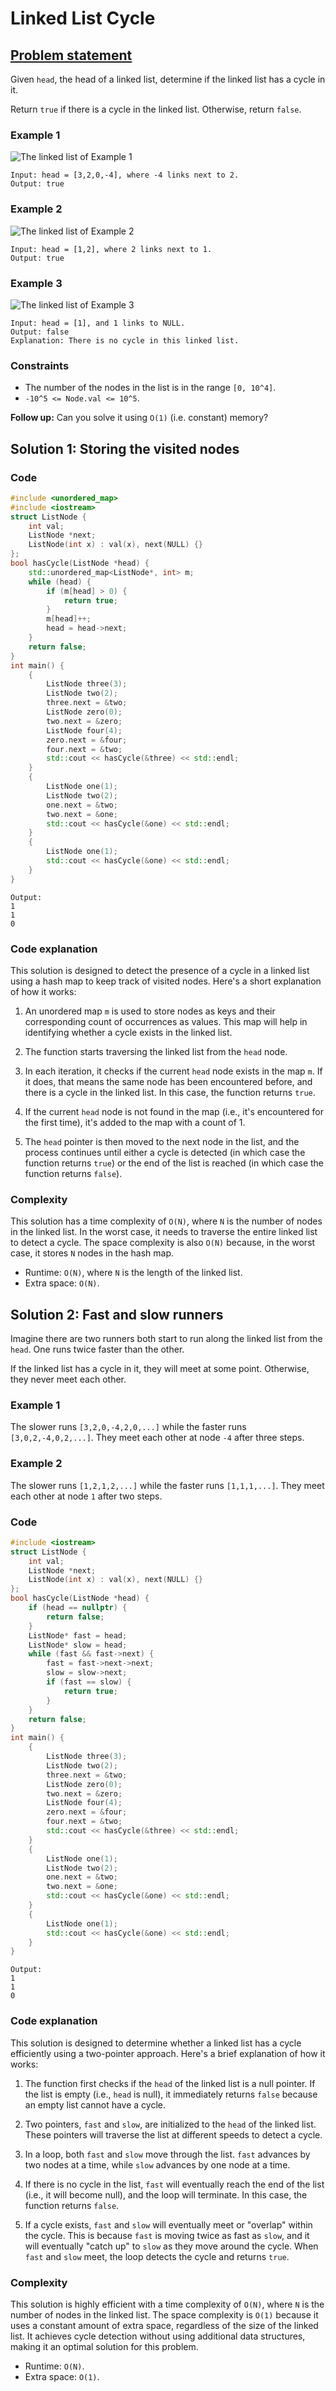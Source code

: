 # Linked List Cycle

## [Problem statement](https://leetcode.com/problems/linked-list-cycle/)

Given `head`, the head of a linked list, determine if the linked list has a cycle in it.

Return `true` if there is a cycle in the linked list. Otherwise, return `false`.

 

### Example 1
![The linked list of Example 1](08_TP_141_circularlinkedlist.png)
```text
Input: head = [3,2,0,-4], where -4 links next to 2.
Output: true
```

### Example 2
![The linked list of Example 2](08_TP_141_circularlinkedlist_test2.png)
```text
Input: head = [1,2], where 2 links next to 1.
Output: true
```

### Example 3
![The linked list of Example 3](08_TP_141_circularlinkedlist_test3.png)
```text
Input: head = [1], and 1 links to NULL.
Output: false
Explanation: There is no cycle in this linked list.
``` 

### Constraints

* The number of the nodes in the list is in the range `[0, 10^4]`.
* `-10^5 <= Node.val <= 10^5`.
 

**Follow up:** Can you solve it using `O(1)` (i.e. constant) memory?

## Solution 1: Storing the visited nodes

### Code
```cpp
#include <unordered_map>
#include <iostream>
struct ListNode {
    int val;
    ListNode *next;
    ListNode(int x) : val(x), next(NULL) {}
};
bool hasCycle(ListNode *head) {
    std::unordered_map<ListNode*, int> m;
    while (head) {
        if (m[head] > 0) {
            return true;
        }
        m[head]++;
        head = head->next;
    }
    return false;
}
int main() {
    {
        ListNode three(3);
        ListNode two(2);
        three.next = &two;
        ListNode zero(0);
        two.next = &zero;
        ListNode four(4);
        zero.next = &four;
        four.next = &two;
        std::cout << hasCycle(&three) << std::endl;
    }
    {
        ListNode one(1);
        ListNode two(2);
        one.next = &two;
        two.next = &one;
        std::cout << hasCycle(&one) << std::endl;
    }
    {
        ListNode one(1);
        std::cout << hasCycle(&one) << std::endl;
    }
}
```
```text
Output:
1
1
0
```

### Code explanation

This solution is designed to detect the presence of a cycle in a linked list using a hash map to keep track of visited nodes. Here's a short explanation of how it works:

1. An unordered map `m` is used to store nodes as keys and their corresponding count of occurrences as values. This map will help in identifying whether a cycle exists in the linked list.

2. The function starts traversing the linked list from the `head` node.

3. In each iteration, it checks if the current `head` node exists in the map `m`. If it does, that means the same node has been encountered before, and there is a cycle in the linked list. In this case, the function returns `true`.

4. If the current `head` node is not found in the map (i.e., it's encountered for the first time), it's added to the map with a count of 1.

5. The `head` pointer is then moved to the next node in the list, and the process continues until either a cycle is detected (in which case the function returns `true`) or the end of the list is reached (in which case the function returns `false`).

### Complexity
This solution has a time complexity of `O(N)`, where `N` is the number of nodes in the linked list. In the worst case, it needs to traverse the entire linked list to detect a cycle. The space complexity is also `O(N)` because, in the worst case, it stores `N` nodes in the hash map.

* Runtime: `O(N)`, where `N` is the length of the linked list.
* Extra space: `O(N)`.

## Solution 2: Fast and slow runners
Imagine there are two runners both start to run along the linked list from the `head`. One runs twice faster than the other. 

If the linked list has a cycle in it, they will meet at some point. Otherwise, they never meet each other.

### Example 1
The slower runs `[3,2,0,-4,2,0,...]` while the faster runs `[3,0,2,-4,0,2,...]`. They meet each other at node `-4` after three steps.

### Example 2
The slower runs `[1,2,1,2,...]` while the faster runs `[1,1,1,...]`. They meet each other at node `1` after two steps.

### Code
```cpp
#include <iostream>
struct ListNode {
    int val;
    ListNode *next;
    ListNode(int x) : val(x), next(NULL) {}
};
bool hasCycle(ListNode *head) {
    if (head == nullptr) {
        return false;
    }
    ListNode* fast = head;
    ListNode* slow = head;    
    while (fast && fast->next) {
        fast = fast->next->next;
        slow = slow->next;
        if (fast == slow) {
            return true;
        }
    }
    return false;
}
int main() {
    {
        ListNode three(3);
        ListNode two(2);
        three.next = &two;
        ListNode zero(0);
        two.next = &zero;
        ListNode four(4);
        zero.next = &four;
        four.next = &two;
        std::cout << hasCycle(&three) << std::endl;
    }
    {
        ListNode one(1);
        ListNode two(2);
        one.next = &two;
        two.next = &one;
        std::cout << hasCycle(&one) << std::endl;
    }
    {
        ListNode one(1);
        std::cout << hasCycle(&one) << std::endl;
    }
}
```
```text
Output:
1
1
0
```
### Code explanation

This solution is designed to determine whether a linked list has a cycle efficiently using a two-pointer approach. Here's a brief explanation of how it works:

1. The function first checks if the `head` of the linked list is a null pointer. If the list is empty (i.e., `head` is null), it immediately returns `false` because an empty list cannot have a cycle.

2. Two pointers, `fast` and `slow`, are initialized to the `head` of the linked list. These pointers will traverse the list at different speeds to detect a cycle.

3. In a loop, both `fast` and `slow` move through the list. `fast` advances by two nodes at a time, while `slow` advances by one node at a time.

4. If there is no cycle in the list, `fast` will eventually reach the end of the list (i.e., it will become null), and the loop will terminate. In this case, the function returns `false`.

5. If a cycle exists, `fast` and `slow` will eventually meet or "overlap" within the cycle. This is because `fast` is moving twice as fast as `slow`, and it will eventually "catch up" to `slow` as they move around the cycle. When `fast` and `slow` meet, the loop detects the cycle and returns `true`.


### Complexity
This solution is highly efficient with a time complexity of `O(N)`, where `N` is the number of nodes in the linked list. The space complexity is `O(1)` because it uses a constant amount of extra space, regardless of the size of the linked list. It achieves cycle detection without using additional data structures, making it an optimal solution for this problem.

* Runtime: `O(N)`.
* Extra space: `O(1)`.



